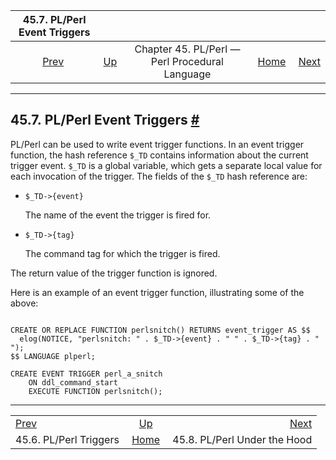 

|              45.7. PL/Perl Event Triggers              |                                                                    |                                                |                                                       |                                                                    |
| :----------------------------------------------------: | :----------------------------------------------------------------- | :--------------------------------------------: | ----------------------------------------------------: | -----------------------------------------------------------------: |
| [Prev](plperl-triggers.html "45.6. PL/Perl Triggers")  | [Up](plperl.html "Chapter 45. PL/Perl — Perl Procedural Language") | Chapter 45. PL/Perl — Perl Procedural Language | [Home](index.html "PostgreSQL 17devel Documentation") |  [Next](plperl-under-the-hood.html "45.8. PL/Perl Under the Hood") |

***

## 45.7. PL/Perl Event Triggers [#](#PLPERL-EVENT-TRIGGERS)

PL/Perl can be used to write event trigger functions. In an event trigger function, the hash reference `$_TD` contains information about the current trigger event. `$_TD` is a global variable, which gets a separate local value for each invocation of the trigger. The fields of the `$_TD` hash reference are:

* `$_TD->{event}`

    The name of the event the trigger is fired for.

* `$_TD->{tag}`

    The command tag for which the trigger is fired.

The return value of the trigger function is ignored.

Here is an example of an event trigger function, illustrating some of the above:

```

CREATE OR REPLACE FUNCTION perlsnitch() RETURNS event_trigger AS $$
  elog(NOTICE, "perlsnitch: " . $_TD->{event} . " " . $_TD->{tag} . " ");
$$ LANGUAGE plperl;

CREATE EVENT TRIGGER perl_a_snitch
    ON ddl_command_start
    EXECUTE FUNCTION perlsnitch();
```

***

|                                                        |                                                                    |                                                                    |
| :----------------------------------------------------- | :----------------------------------------------------------------: | -----------------------------------------------------------------: |
| [Prev](plperl-triggers.html "45.6. PL/Perl Triggers")  | [Up](plperl.html "Chapter 45. PL/Perl — Perl Procedural Language") |  [Next](plperl-under-the-hood.html "45.8. PL/Perl Under the Hood") |
| 45.6. PL/Perl Triggers                                 |        [Home](index.html "PostgreSQL 17devel Documentation")       |                                       45.8. PL/Perl Under the Hood |
